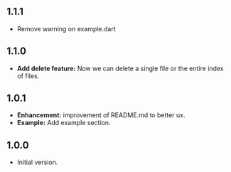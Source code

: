 
## 1.1.1
* Remove warning on example.dart

## 1.1.0 
* **Add delete feature:** Now we can delete a single file or the entire index of files.

## 1.0.1
* **Enhancement:** improvement of README.md to better ux.
* **Example:** Add example section.

## 1.0.0
- Initial version.


